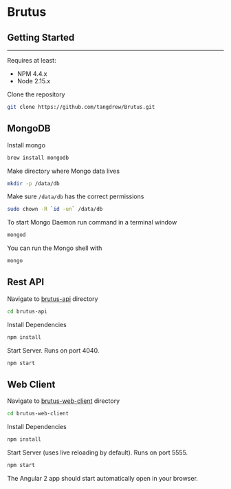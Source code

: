 # Brutus

## Getting Started
---
Requires at least:
 - NPM 4.4.x
 - Node 2.15.x

Clone the repository
```sh
git clone https://github.com/tangdrew/Brutus.git
```
## MongoDB
Install mongo
```sh
brew install mongodb
```
Make directory where Mongo data lives
```sh
mkdir -p /data/db
```
Make sure `/data/db` has the correct permissions
```sh
sudo chown -R `id -un` /data/db
```
To start Mongo Daemon run command in a terminal window
```sh
mongod
```
You can run the Mongo shell with
```sh
mongo
```
## Rest API
Navigate to [brutus-api](/brutus-api) directory
```sh
cd brutus-api
```
Install Dependencies
```sh
npm install
```
Start Server. Runs on port 4040.
```sh
npm start
```
## Web Client
Navigate to [brutus-web-client](/brutus-web-client) directory
```sh
cd brutus-web-client
```
Install Dependencies
```sh
npm install
```
Start Server (uses live reloading by default). Runs on port 5555.
```sh
npm start
```
The Angular 2 app should start automatically open in your browser.
